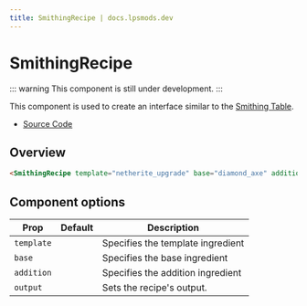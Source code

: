 ```yaml
---
title: SmithingRecipe | docs.lpsmods.dev
---
```


# SmithingRecipe

::: warning
This component is still under development.
:::

This component is used to create an interface similar to the [Smithing Table](https://minecraft.wiki/w/Smithing_Table).

- [Source Code](https://github.com/legopitstop/docs.lpsmods.dev/edit/main/docs/.vitepress/components/SmithingRecipe.vue)

## Overview

<SmithingRecipe
    template="netherite_upgrade"
    base="diamond_axe"
    addition="netherite_ingot"
    output="netherite_axe"/>

```html
<SmithingRecipe template="netherite_upgrade" base="diamond_axe" addition="netherite_ingot" output="netherite_axe" />
```

## Component options

| Prop       | Default | Description                       |
| ---------- | ------- | --------------------------------- |
| `template` |         | Specifies the template ingredient |
| `base`     |         | Specifies the base ingredient     |
| `addition` |         | Specifies the addition ingredient |
| `output`   |         | Sets the recipe's output.         |
